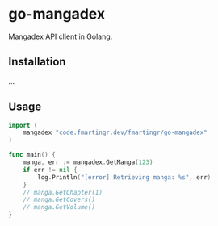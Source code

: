 # go-mangadex

Mangadex API client in Golang.

## Installation

...

## Usage

``` go
import (
    mangadex "code.fmartingr.dev/fmartingr/go-mangadex"
)

func main() {
    manga, err := mangadex.GetManga(123)
    if err != nil {
        log.Println("[error] Retrieving manga: %s", err)
    }
    // manga.GetChapter(1)
    // manga.GetCovers()
    // manga.GetVolume()
}

```

